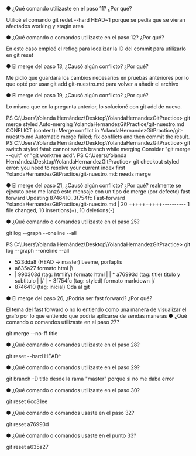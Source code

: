 ● ¿Qué comando utilizaste en el paso 11? ¿Por qué?

Utilicé el comando git redet --hard HEAD~1 porque se pedía que se vieran afectados working y stagin area

● ¿Qué comando o comandos utilizaste en el paso 12? ¿Por qué?

En este caso empleé el reflog para localizar la ID del commit para utilizarlo en git reset <id del commit>

● El merge del paso 13, ¿Causó algún conflicto? ¿Por qué?

Me pidió que guardara los cambios necesarios en pruebas anteriores por lo que opté por usar git add git-nuestro.md para volver a añadir el archivo 

● El merge del paso 19, ¿Causó algún conflicto? ¿Por qué?

Lo mismo que en la pregunta anterior, lo solucioné con git add de nuevo.

PS C:\Users\Yolanda Hernández\Desktop\YolandaHernandezGitPractice> git merge styled
Auto-merging YolandaHernandezGitPractice/git-nuestro.md
CONFLICT (content): Merge conflict in YolandaHernandezGitPractice/git-nuestro.md
Automatic merge failed; fix conflicts and then commit the result.
PS C:\Users\Yolanda Hernández\Desktop\YolandaHernandezGitPractice> git switch styled
fatal: cannot switch branch while merging
Consider "git merge --quit" or "git worktree add".
PS C:\Users\Yolanda Hernández\Desktop\YolandaHernandezGitPractice> git checkout styled
error: you need to resolve your current index first
YolandaHernandezGitPractice/git-nuestro.md: needs merge

● El merge del paso 21, ¿Causó algún conflicto? ¿Por qué?
 realmente se ejecuto pero me lanzó este mensaje con un tipo de merge (por defecto) fast forward
Updating 8746410..3f754fc
Fast-forward
 YolandaHernandezGitPractice/git-nuestro.md | 20 ++++++++++----------
 1 file changed, 10 insertions(+), 10 deletions(-)

● ¿Qué comando o comandos utilizaste en el paso 25?

git log --graph --oneline --all

PS C:\Users\Yolanda Hernández\Desktop\YolandaHernandezGitPractice> git log --graph --oneline --all
>>
* 523dda8 (HEAD -> master) Leeme, porfaplis
*   a635a27 formato html
|\
* | 990303d (tag: htmlify) formato html
| | * a76993d (tag: title) titulo y subtitulo
| |/
| * 3f754fc (tag: styled) formato markdown
|/
* 8746410 (tag: inicial) Oda al git

● El merge del paso 26, ¿Podría ser fast forward? ¿Por qué?

El tema del fast forward o no lo entiendo como una manera de visualizar el grafo por lo que entiendo que podría aplicarse de sendas maneras
● ¿Qué comando o comandos utilizaste en el paso 27?

git merge --no-ff title

● ¿Qué comando o comandos utilizaste en el paso 28?

git reset --hard HEAD^

● ¿Qué comando o comandos utilizaste en el paso 29?

git branch -D title desde la rama "master" porque si no me daba error

● ¿Qué comando o comandos utilizaste en el paso 30?

git reset 6cc31ee

● ¿Qué comando o comandos usaste en el paso 32?

git reset a76993d

● ¿Qué comando o comandos usaste en el punto 33?

git reset a635a27
